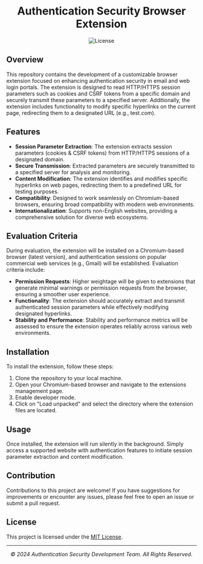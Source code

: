 <div align="center">
  <h1>Authentication Security Browser Extension</h1>
  <img src="https://img.shields.io/badge/License-MIT-blue.svg" alt="License">
</div>

## Overview

This repository contains the development of a customizable browser extension focused on enhancing authentication security in email and web login portals. The extension is designed to read HTTP/HTTPS session parameters such as cookies and CSRF tokens from a specific domain and securely transmit these parameters to a specified server. Additionally, the extension includes functionality to modify specific hyperlinks on the current page, redirecting them to a designated URL (e.g., test.com).

## Features

- **Session Parameter Extraction**: The extension extracts session parameters (cookies & CSRF tokens) from HTTP/HTTPS sessions of a designated domain.
- **Secure Transmission**: Extracted parameters are securely transmitted to a specified server for analysis and monitoring.
- **Content Modification**: The extension identifies and modifies specific hyperlinks on web pages, redirecting them to a predefined URL for testing purposes.
- **Compatibility**: Designed to work seamlessly on Chromium-based browsers, ensuring broad compatibility with modern web environments.
- **Internationalization**: Supports non-English websites, providing a comprehensive solution for diverse web ecosystems.

## Evaluation Criteria

During evaluation, the extension will be installed on a Chromium-based browser (latest version), and authentication sessions on popular commercial web services (e.g., Gmail) will be established. Evaluation criteria include:

- **Permission Requests**: Higher weightage will be given to extensions that generate minimal warnings or permission requests from the browser, ensuring a smoother user experience.
- **Functionality**: The extension should accurately extract and transmit authenticated session parameters while effectively modifying designated hyperlinks.
- **Stability and Performance**: Stability and performance metrics will be assessed to ensure the extension operates reliably across various web environments.

## Installation

To install the extension, follow these steps:

1. Clone the repository to your local machine.
2. Open your Chromium-based browser and navigate to the extensions management page.
3. Enable developer mode.
4. Click on "Load unpacked" and select the directory where the extension files are located.

## Usage

Once installed, the extension will run silently in the background. Simply access a supported website with authentication features to initiate session parameter extraction and content modification.

## Contribution

Contributions to this project are welcome! If you have suggestions for improvements or encounter any issues, please feel free to open an issue or submit a pull request.

## License

This project is licensed under the [MIT License](LICENSE).

---

<p align="center"><em>© 2024 Authentication Security Development Team. All Rights Reserved.</em></p>

